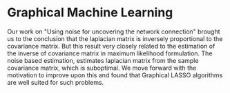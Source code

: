# Graphical Machine Learning
Our work on "Using noise for uncovering the network connection" brought us to the conclusion that the laplacian matrix is inversely proportional to the covariance matrix. But this result very closely related to the estimation of the inverse of covariance matrix in maximum likelihood formulation. The noise based estimation, estimates laplacian matrix from the sample covariance matrix, which is suboptimal. We move forward with the motivation to improve upon this and found that Graphical LASSO algorithms are well suited for such problems. 
